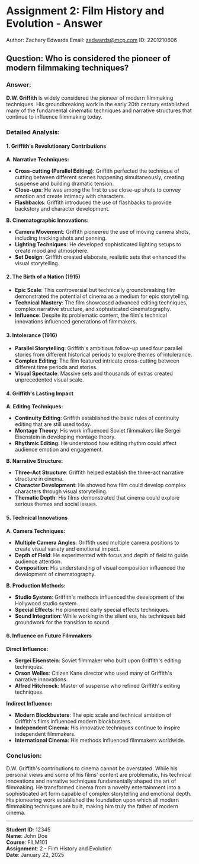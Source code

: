 # Assignment 2: Film History and Evolution - Answer


Author: Zachary Edwards
Email: zedwards@mcp.com
ID: 2201210606

## Question: Who is considered the pioneer of modern filmmaking techniques?

### Answer:

**D.W. Griffith** is widely considered the pioneer of modern filmmaking techniques. His groundbreaking work in the early 20th century established many of the fundamental cinematic techniques and narrative structures that continue to influence filmmaking today.

### Detailed Analysis:

#### 1. Griffith's Revolutionary Contributions

**A. Narrative Techniques:**
- **Cross-cutting (Parallel Editing)**: Griffith perfected the technique of cutting between different scenes happening simultaneously, creating suspense and building dramatic tension.
- **Close-ups**: He was among the first to use close-up shots to convey emotion and create intimacy with characters.
- **Flashbacks**: Griffith introduced the use of flashbacks to provide backstory and character development.

**B. Cinematographic Innovations:**
- **Camera Movement**: Griffith pioneered the use of moving camera shots, including tracking shots and panning.
- **Lighting Techniques**: He developed sophisticated lighting setups to create mood and atmosphere.
- **Set Design**: Griffith created elaborate, realistic sets that enhanced the visual storytelling.

#### 2. The Birth of a Nation (1915)
- **Epic Scale**: This controversial but technically groundbreaking film demonstrated the potential of cinema as a medium for epic storytelling.
- **Technical Mastery**: The film showcased advanced editing techniques, complex narrative structure, and sophisticated cinematography.
- **Influence**: Despite its problematic content, the film's technical innovations influenced generations of filmmakers.

#### 3. Intolerance (1916)
- **Parallel Storytelling**: Griffith's ambitious follow-up used four parallel stories from different historical periods to explore themes of intolerance.
- **Complex Editing**: The film featured intricate cross-cutting between different time periods and stories.
- **Visual Spectacle**: Massive sets and thousands of extras created unprecedented visual scale.

#### 4. Griffith's Lasting Impact

**A. Editing Techniques:**
- **Continuity Editing**: Griffith established the basic rules of continuity editing that are still used today.
- **Montage Theory**: His work influenced Soviet filmmakers like Sergei Eisenstein in developing montage theory.
- **Rhythmic Editing**: He understood how editing rhythm could affect audience emotion and engagement.

**B. Narrative Structure:**
- **Three-Act Structure**: Griffith helped establish the three-act narrative structure in cinema.
- **Character Development**: He showed how film could develop complex characters through visual storytelling.
- **Thematic Depth**: His films demonstrated that cinema could explore serious themes and social issues.

#### 5. Technical Innovations

**A. Camera Techniques:**
- **Multiple Camera Angles**: Griffith used multiple camera positions to create visual variety and emotional impact.
- **Depth of Field**: He experimented with focus and depth of field to guide audience attention.
- **Composition**: His understanding of visual composition influenced the development of cinematography.

**B. Production Methods:**
- **Studio System**: Griffith's methods influenced the development of the Hollywood studio system.
- **Special Effects**: He pioneered early special effects techniques.
- **Sound Integration**: While working in the silent era, his techniques laid groundwork for the transition to sound.

#### 6. Influence on Future Filmmakers

**Direct Influence:**
- **Sergei Eisenstein**: Soviet filmmaker who built upon Griffith's editing techniques.
- **Orson Welles**: Citizen Kane director who used many of Griffith's narrative innovations.
- **Alfred Hitchcock**: Master of suspense who refined Griffith's editing techniques.

**Indirect Influence:**
- **Modern Blockbusters**: The epic scale and technical ambition of Griffith's films influenced modern blockbusters.
- **Independent Cinema**: His innovative techniques continue to inspire independent filmmakers.
- **International Cinema**: His methods influenced filmmakers worldwide.

### Conclusion:

D.W. Griffith's contributions to cinema cannot be overstated. While his personal views and some of his films' content are problematic, his technical innovations and narrative techniques fundamentally shaped the art of filmmaking. He transformed cinema from a novelty entertainment into a sophisticated art form capable of complex storytelling and emotional depth. His pioneering work established the foundation upon which all modern filmmaking techniques are built, making him truly the father of modern cinema.

---

**Student ID**: 12345  
**Name**: John Doe  
**Course**: FILM101  
**Assignment**: 2 - Film History and Evolution  
**Date**: January 22, 2025
